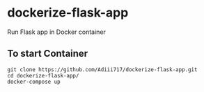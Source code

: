# dockerize-flask-app
Run Flask app in Docker container

## To start Container

```
git clone https://github.com/Adiii717/dockerize-flask-app.git
cd dockerize-flask-app/
docker-compose up
```
